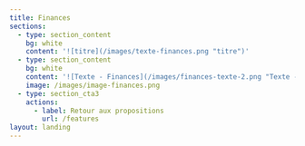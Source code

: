 ```yaml
---
title: Finances
sections:
  - type: section_content
    bg: white
    content: '![titre](/images/texte-finances.png "titre")'
  - type: section_content
    bg: white
    content: '![Texte - Finances](/images/finances-texte-2.png "Texte - Finances")'
    image: /images/image-finances.png
  - type: section_cta3
    actions:
      - label: Retour aux propositions
        url: /features
layout: landing
---
```


